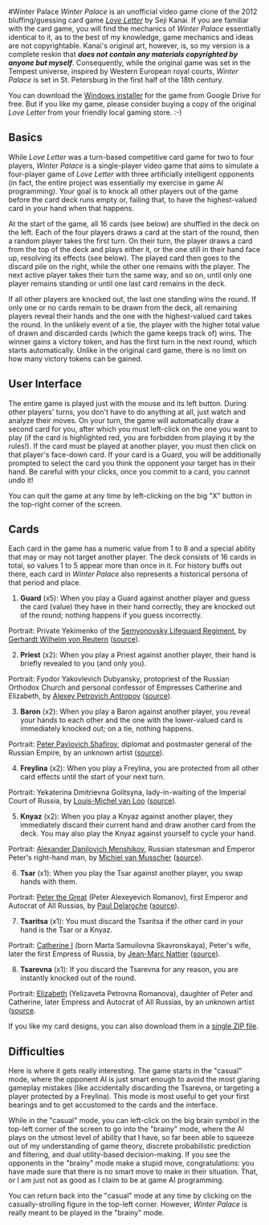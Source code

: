 #Winter Palace
*Winter Palace* is an unofficial video game clone of the 2012 bluffing/guessing card game *[Love Letter](https://www.alderac.com/tempest/love-letter/)* by Seji Kanai. If you are familiar with the card game, you will find the mechanics of *Winter Palace* essentially identical to it, as to the best of my knowledge, game mechanics and ideas are not copyrightable. Kanai's original art, however, is, so my version is a complete reskin that ***does not contain any materials copyrighted by anyone but myself***. Consequently, while the original game was set in the Tempest universe, inspired by Western European royal courts, *Winter Palace* is set in St. Petersburg in the first half of the 18th century.

You can download the [Windows installer](https://drive.google.com/open?id=1oHcPQ6AoOIXQUOGxQrMGoR9Ef1nuP0NK) for the game from Google Drive for free. But if you like my game, please consider buying a copy of the original *Love Letter* from your friendly local gaming store. :-)

## Basics
While *Love Letter* was a turn-based competitive card game for two to four players, *Winter Palace* is a single-player video game that aims to simulate a four-player game of *Love Letter* with three artificially intelligent opponents (in fact, the entire project was essentially my exercise in game AI programming). Your goal is to knock all other players out of the game before the card deck runs empty or, failing that, to have the highest-valued card in your hand when that happens.

At the start of the game, all 16 cards (see below) are shuffled in the deck on the left. Each of the four players draws a card at the start of the round, then a random player takes the first turn. On their turn, the player draws a card from the top of the deck and plays either it, or the one still in their hand face up, resolving its effects (see below). The played card then goes to the discard pile on the right, while the other one remains with the player. The next active player takes their turn the same way, and so on, until only one player remains standing or until one last card remains in the deck.

If all other players are knocked out, the last one standing wins the round. If only one or no cards remain to be drawn from the deck, all remaining players reveal their hands and the one with the highest-valued card takes the round. In the unlikely event of a tie, the player with the higher total value of drawn and discarded cards (which the game keeps track of) wins. The winner gains a victory token, and has the first turn in the next round, which starts automatically. Unlike in the original card game, there is no limit on how many victory tokens can be gained.

## User Interface
The entire game is played just with the mouse and its left button. During other players' turns, you don't have to do anything at all, just watch and analyze their moves. On your turn, the game will automatically draw a second card for you, after which you must left-click on the one you want to play (if the card is highlighted red, you are forbidden from playing it by the rules!). If the card must be played at another player, you must then click on that player's face-down card. If your card is a Guard, you will be additionally prompted to select the card you think the opponent your target has in their hand. Be careful with your clicks, once you commit to a card, you cannot undo it!

You can quit the game at any time by left-clicking on the big "X" button in the top-right corner of the screen.

## Cards
Each card in the game has a numeric value from 1 to 8 and a special ability that may or may not target another player. The deck consists of 16 cards in total, so values 1 to 5 appear more than once in it. For history buffs out there, each card in *Winter Palace* also represents a historical persona of that period and place.

1. **Guard** (x5): When you play a Guard against another player and guess the card (value) they have in their hand correctly, they are knocked out of the round; nothing happens if you guess incorrectly.

 Portrait: Private Yekimenko of the [Semyonovsky Lifeguard Regiment](https://en.wikipedia.org/wiki/Semyonovsky_Regiment), by [Gerhardt Wilhelm von Reutern](https://en.wikipedia.org/wiki/Gerhardt_Wilhelm_von_Reutern) ([source](https://commons.wikimedia.org/wiki/File:Рядовой_лейб-гвардии_Семёновского_полка_Екименко,_1832_г.jpg)).

2. **Priest** (x2): When you play a Priest against another player, their hand is briefly revealed to you (and only you).

 Portrait: Fyodor Yakovlevich Dubyansky, protopriest of the Russian Orthodox Church and personal confessor of Empresses Catherine and Elizabeth, by [Alexey Petrovich Antropov](https://en.wikipedia.org/wiki/Aleksey_Antropov) ([source](https://commons.wikimedia.org/wiki/File:Portrait_of_Father_Fyodor_Dubyansky.jpg)).

3. **Baron** (x2): When you play a Baron against another player, you reveal your hands to each other and the one with the lower-valued card is immediately knocked out; on a tie, nothing happens.

 Portrait: [Peter Pavlovich Shafirov](https://en.wikipedia.org/wiki/Peter_Shafirov), diplomat and postmaster general of the Russian Empire, by an unknown artist ([source](https://commons.wikimedia.org/wiki/File:Shafirov.jpg)).

4. **Freylina** (x2): When you play a Freylina, you are protected from all other card effects until the start of your next turn.

 Portrait: Yekaterina Dmitrievna Golitsyna, lady-in-waiting of the Imperial Court of Russia, by [Louis-Michel van Loo](https://en.wikipedia.org/wiki/Louis-Michel_van_Loo) ([source](https://commons.wikimedia.org/wiki/File:Louis-Michel_van_Loo_Princess_Ekaterina_Dmitrievna_Golitsyna.jpg)).

5. **Knyaz** (x2): When you play a Knyaz against another player, they immediately discard their current hand and draw another card from the deck. You may also play the Knyaz against yourself to cycle your hand.

 Portrait: [Alexander Danilovich Menshikov](https://en.wikipedia.org/wiki/Alexander_Danilovich_Menshikov), Russian statesman and Emperor Peter's right-hand man, by [Michiel van Musscher](https://en.wikipedia.org/wiki/Michiel_van_Musscher) ([source](https://commons.wikimedia.org/wiki/File:Menshikov_1698_01.jpg)).

6. **Tsar** (x1): When you play the Tsar against another player, you swap hands with them.

 Portrait: [Peter the Great](https://en.wikipedia.org/wiki/Peter_the_Great) (Peter Alexeyevich Romanov), first Emperor and Autocrat of All Russias, by [Paul Delaroche](https://en.wikipedia.org/wiki/Paul_Delaroche) ([source](https://commons.wikimedia.org/wiki/File:Peter_der-Grosse_1838.jpg)).

7. **Tsaritsa** (x1): You must discard the Tsaritsa if the other card in your hand is the Tsar or a Knyaz.

 Portrait: [Catherine I](https://en.wikipedia.org/wiki/Catherine_I_of_Russia) (born Marta Samuilovna Skavronskaya), Peter's wife, later the first Empress of Russia, by [Jean-Marc Nattier](https://en.wikipedia.org/wiki/Jean-Marc_Nattier) ([source](https://commons.wikimedia.org/wiki/File:Catherine_I_of_Russia_by_Nattier.jpg)).

8. **Tsarevna** (x1): If you discard the Tsarevna for any reason, you are instantly knocked out of the round.

 Portrait: [Elizabeth](https://en.wikipedia.org/wiki/Elizabeth_of_Russia) (Yelizaveta Petrovna Romanova), daughter of Peter and Catherine, later Empress and Autocrat of All Russias, by an unknown artist ([source](https://commons.wikimedia.org/wiki/File:Elizabeth_of_Russia_(Rostov_museum\).jpeg)).

If you like my card designs, you can also download them in a [single ZIP file](https://drive.google.com/open?id=1shBgYLNqtjkUHKxYrGRBY-0yrPAqrnBN).

## Difficulties
Here is where it gets really interesting. The game starts in the "casual" mode, where the opponent AI is just smart enough to avoid the most glaring gameplay mistakes (like accidentally discarding the Tsarevna, or targeting a player protected by a Freylina). This mode is most useful to get your first bearings and to get accustomed to the cards and the interface.

While in the "casual" mode, you can left-click on the big brain symbol in the top-left corner of the screen to go into the "brainy" mode, where the AI plays on the utmost level of ability that I have, so far been able to squeeze out of my understanding of game theory, discrete probabilistic prediction and filtering, and dual utility-based decision-making. If you see the opponents in the "brainy" mode make a stupid move, congratulations: you have made sure that there is no smart move to make in their situation. That, or I am just not as good as I claim to be at game AI programming.

You can return back into the "casual" mode at any time by clicking on the casually-strolling figure in the top-left corner. However, *Winter Palace* is really meant to be played in the "brainy" mode.